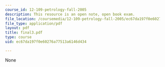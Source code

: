 ```yaml
---
course_id: 12-109-petrology-fall-2005
description: This resource is an open note, open book exam.
file_location: /coursemedia/12-109-petrology-fall-2005/ec67da197f0e60276a77513a6146d434_final3.pdf
file_type: application/pdf
layout: pdf
title: final3.pdf
type: course
uid: ec67da197f0e60276a77513a6146d434

---
```

None